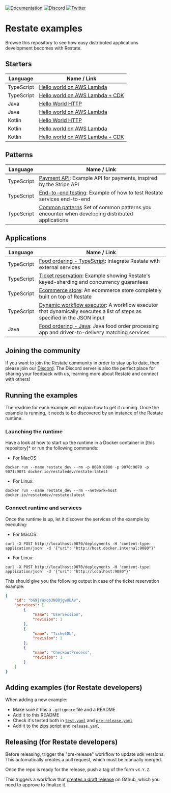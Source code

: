 [![Documentation](https://img.shields.io/badge/doc-reference-blue)](https://docs.restate.dev)
[![Discord](https://img.shields.io/discord/1128210118216007792?logo=discord)](https://discord.gg/skW3AZ6uGd)
[![Twitter](https://img.shields.io/twitter/follow/restatedev.svg?style=social&label=Follow)](https://twitter.com/intent/follow?screen_name=restatedev)

# Restate examples

Browse this repository to see how easy distributed applications development becomes with Restate.

## Starters
| Language  | Name / Link                                                     |
|-----------|-----------------------------------------------------------------|
| TypeScript| [Hello world on AWS Lambda](typescript/hello-world-lambda)       |
| TypeScript| [Hello world on AWS Lambda + CDK](typescript/hello-world-lambda-cdk) |
| Java      | [Hello World HTTP](java/hello-world-http)                       |
| Java      | [Hello world on AWS Lambda](java/hello-world-lambda)             |
| Kotlin    | [Hello World HTTP](kotlin/hello-world-http)                     |
| Kotlin    | [Hello world on AWS Lambda](kotlin/hello-world-lambda)           |
| Kotlin    | [Hello world on AWS Lambda + CDK](kotlin/hello-world-lambda-cdk) |

## Patterns

| Language  | Name / Link                                                                                                          |
|-----------|----------------------------------------------------------------------------------------------------------------------|
| TypeScript| [Payment API](typescript/payment-api): Example API for payments, inspired by the Stripe API                          |
| TypeScript| [End-to-end testing](typescript/end-to-end-testing): Example of how to test Restate services end-to-end              |
| TypeScript| [Common patterns](typescript/patterns) Set of common patterns you encounter when developing distributed applications |


## Applications

| Language  | Name / Link                                                     |
|-----------|-----------------------------------------------------------------|
| TypeScript| [Food ordering - TypeScript](typescript/food-ordering): Integrate Restate with external services |
| TypeScript| [Ticket reservation](typescript/ticket-reservation): Example showing Restate's keyed-sharding and concurrency guarantees |
| TypeScript| [Ecommerce store](typescript/ecommerce-store): An ecommerce store completely built on top of Restate |
| TypeScript| [Dynamic workflow executor](typescript/dynamic-workflow-executor): A workflow executor that dynamically executes a list of steps as specified in the JSON input |
| Java      | [Food ordering - Java](java/food-ordering): Java food order processing app and driver-to-delivery matching services |


## Joining the community

If you want to join the Restate community in order to stay up to date, then please join our [Discord](https://discord.gg/skW3AZ6uGd).
The Discord server is also the perfect place for sharing your feedback with us, learning more about Restate and connect with others!

## Running the examples

The readme for each example will explain how to get it running. Once the example is running, it needs to be discovered by an instance of the Restate runtime.

### Launching the runtime

Have a look at how to start up the runtime in a Docker container in [this repository]* or run the following commands:

- For MacOS:
```shell
docker run --name restate_dev --rm -p 8080:8080 -p 9070:9070 -p 9071:9071 docker.io/restatedev/restate:latest
```
- For Linux:
```shell
docker run --name restate_dev --rm --network=host docker.io/restatedev/restate:latest
```

### Connect runtime and services

Once the runtime is up, let it discover the services of the example by executing:

- For MacOS:
```shell
curl -X POST http://localhost:9070/deployments -H 'content-type: application/json' -d '{"uri": "http://host.docker.internal:9080"}'
```
- For Linux:
```shell
curl -X POST http://localhost:9070/deployments -H 'content-type: application/json' -d '{"uri": "http://localhost:9080"}'
```

This should give you the following output in case of the ticket reservation example:
```json
{
    "id": "bG9jYWxob3N0OjgwODAv",
    "services": [
        {
            "name": "UserSession",
            "revision": 1
        },
        {
            "name": "TicketDb",
            "revision": 1
        },
        {
            "name": "CheckoutProcess",
            "revision": 1
        }
    ]
}
```

## Adding examples (for Restate developers)

When adding a new example:

* Make sure it has a `.gitignore` file and a README
* Add it to this README
* Check it's tested both in [`test.yaml`](./.github/workflows/test.yml) and [`pre-release.yaml`](./.github/workflows/pre-release.yml)
* Add it to the [zips script](./scripts/prepare_release_zip.sh) and [`release.yaml`](./.github/workflows/release.yml)

## Releasing (for Restate developers)

Before releasing, trigger the "pre-release" workflow to update sdk versions. This automatically creates a pull request, which must be manually merged.

Once the repo is ready for the release, push a tag of the form `vX.Y.Z`.

This triggers a workflow that [creates a draft release](https://github.com/restatedev/examples/releases) on Github, which you need to approve to finalize it.
